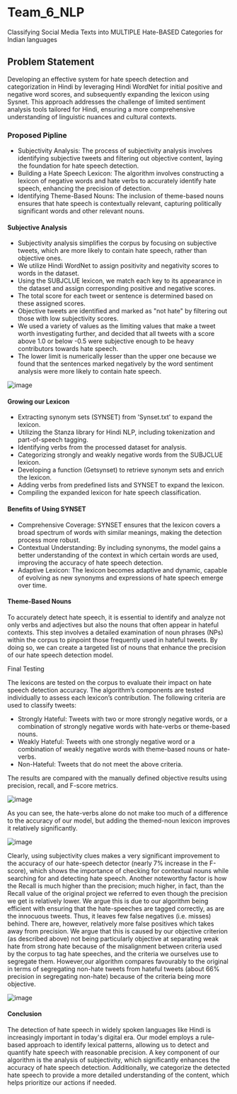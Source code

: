 # Team_6_NLP
Classifying Social Media Texts into MULTIPLE Hate-BASED Categories for Indian languages

## Problem Statement 
Developing an effective system for hate speech detection and categorization in Hindi by leveraging Hindi WordNet for initial positive and negative word scores, and subsequently expanding the lexicon using Sysnet. This approach addresses the challenge of limited sentiment analysis tools tailored for Hindi, ensuring a more comprehensive understanding of linguistic nuances and cultural contexts.

### Proposed Pipline 
- Subjectivity Analysis: The process of subjectivity analysis involves identifying subjective tweets and filtering out objective content, laying the foundation for hate speech detection.
- Building a Hate Speech Lexicon: The algorithm involves constructing a lexicon of negative words and hate verbs to accurately identify hate speech, enhancing the precision of detection.
- Identifying Theme-Based Nouns: The inclusion of theme-based nouns ensures that hate speech is contextually relevant, capturing politically significant words and other relevant nouns.

#### Subjective Analysis
- Subjectivity analysis simplifies the corpus by focusing on subjective tweets, which are more likely to contain hate speech, rather than objective ones.
- We utilize Hindi WordNet to assign positivity and negativity scores to words in the dataset.
- Using the SUBJCLUE lexicon, we match each key to its appearance in the dataset and assign corresponding positive and negative scores.
- The total score for each tweet or sentence is determined based on these assigned scores.
- Objective tweets are identified and marked as "not hate" by filtering out those with low subjectivity scores.
- We used a variety of values as the limiting values that make a tweet worth investigating further, and decided that all tweets with a score above 1.0 or below -0.5 were subjective enough to be heavy contributors towards hate speech.
- The lower limit is numerically lesser than the upper one because we found that the sentences marked negatively by the word sentiment analysis were more likely to contain hate speech.

![image](https://github.com/chaitanyabalajireddy/Team_6_NLP/assets/91625648/6e3f9247-34fb-4800-88eb-097deac67f42)

#### Growing our Lexicon
- Extracting synonym sets (SYNSET) from 'Synset.txt' to expand the lexicon.
- Utilizing the Stanza library for Hindi NLP, including tokenization and part-of-speech tagging.
- Identifying verbs from the processed dataset for analysis.
- Categorizing strongly and weakly negative words from the SUBJCLUE lexicon.
- Developing a function (Getsynset) to retrieve synonym sets and enrich the lexicon.
- Adding verbs from predefined lists and SYNSET to expand the lexicon.
- Compiling the expanded lexicon for hate speech classification.

#### Benefits of Using SYNSET
-	Comprehensive Coverage: SYNSET ensures that the lexicon covers a broad spectrum of words with similar meanings, making the detection process more robust.
- Contextual Understanding: By including synonyms, the model gains a better understanding of the context in which certain words are used, improving the accuracy of hate speech detection.
- Adaptive Lexicon: The lexicon becomes adaptive and dynamic, capable of evolving as new synonyms and expressions of hate speech emerge over time.

#### Theme-Based Nouns
To accurately detect hate speech, it is essential to identify and analyze not only verbs and adjectives but also the nouns that often appear in hateful contexts. This step involves a detailed examination of noun phrases (NPs) within the corpus to pinpoint those frequently used in hateful tweets. By doing so, we can create a targeted list of nouns that enhance the precision of our hate speech detection model.

Final Testing

The lexicons are tested on the corpus to evaluate their impact on hate speech detection accuracy. The algorithm’s components are tested individually to assess each lexicon’s contribution. The following criteria are used to classify tweets:

- Strongly Hateful: Tweets with two or more strongly negative words, or a combination of strongly negative words with hate-verbs or theme-based nouns.
- Weakly Hateful: Tweets with one strongly negative word or a combination of weakly negative words with theme-based nouns or hate-verbs.
- Non-Hateful: Tweets that do not meet the above criteria.

The results are compared with the manually defined objective results using precision, recall, and F-score metrics.

![image](https://github.com/chaitanyabalajireddy/Team_6_NLP/assets/91625648/d8b28af3-b7d9-409c-bef9-9b2283ea18a9)

As you can see, the hate-verbs alone do not make too much of a difference to the accuracy of our model, but adding the themed-noun lexicon improves it relatively significantly.

![image](https://github.com/chaitanyabalajireddy/Team_6_NLP/assets/91625648/e0429dcd-bc18-4ae3-9cbe-4f98f94d1f08)

Clearly, using subjectivity clues makes a very significant improvement to the accuracy of our hate-speech detector (nearly 7% increase in the F-score), which shows the importance of checking for contextual nouns while searching for and detecting hate speech. Another noteworthy factor is how the Recall is much higher than the precision; much higher, in fact, than the Recall value of the original project we referred to even though the precision we get is relatively lower. We argue this is due to our algorithm being efficient with ensuring that the hate-speeches are tagged correctly, as are the innocuous tweets. Thus, it leaves few false negatives (i.e. misses) behind. There are, however, relatively more false positives which takes away from precision. We argue that this is caused by our objective criterion (as described above) not being particularly objective at separating weak hate from strong hate because of the misalignment between criteria used by the corpus to tag hate speeches, and the criteria we ourselves use to segregate them. However,our algorithm compares favourably to the original in terms of segregating non-hate tweets from hateful tweets (about 66% precision in segregating non-hate) because of the criteria being more objective.

![image](https://github.com/chaitanyabalajireddy/Team_6_NLP/assets/91625648/cc296eff-600a-429b-ba7d-d202cb70a59c)

#### Conclusion
The detection of hate speech in widely spoken languages like Hindi is increasingly important in today's digital era. Our model employs a rule-based approach to identify lexical patterns, allowing us to detect and quantify hate speech with reasonable precision. A key component of our algorithm is the analysis of subjectivity, which significantly enhances the accuracy of hate speech detection. Additionally, we categorize the detected hate speech to provide a more detailed understanding of the content, which helps prioritize our actions if needed.









